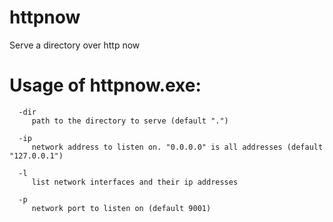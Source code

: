 # httpnow
 Serve a directory over http now

# Usage of httpnow.exe:
```
  -dir
     path to the directory to serve (default ".")
        
  -ip
     network address to listen on. "0.0.0.0" is all addresses (default "127.0.0.1")
        
  -l
     list network interfaces and their ip addresses
  
  -p
     network port to listen on (default 9001)
```
